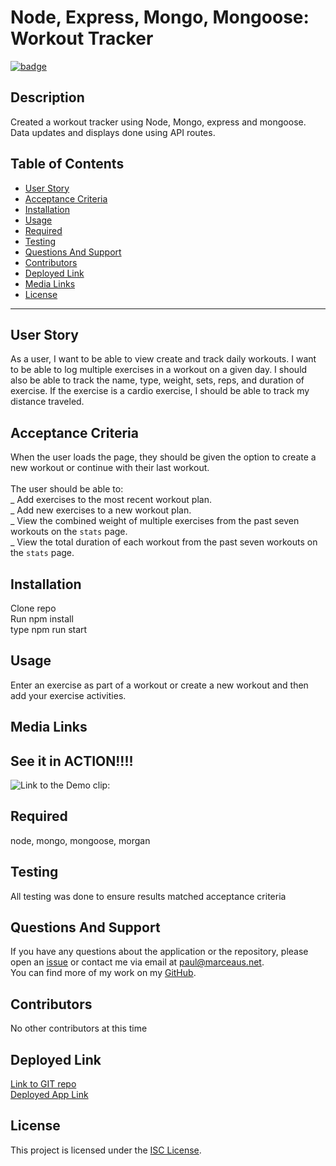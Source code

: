 # **Node, Express, Mongo, Mongoose: Workout Tracker**

[![badge](https://img.shields.io/badge/license-ISC-green)](https://choosealicense.com/licenses/isc)

## **Description**

Created a workout tracker using Node, Mongo, express and mongoose. Data updates and displays done using API routes.

## Table of Contents

- [User Story](#user-story)
- [Acceptance Criteria](#acceptance-criteria)
- [Installation](#installation)
- [Usage](#usage)
- [Required](#required)
- [Testing](#testing)
- [Questions And Support](#questions-and-support)
- [Contributors](#contributors)
- [Deployed Link](#deployed-link)
- [Media Links](#media-links)
- [License](#license)

---

## **User** **Story**

As a user, I want to be able to view create and track daily workouts. I want to be able to log multiple exercises in a workout on a given day. I should also be able to track the name, type, weight, sets, reps, and duration of exercise. If the exercise is a cardio exercise, I should be able to track my distance traveled.

## **Acceptance** **Criteria**

When the user loads the page, they should be given the option to create a new workout or continue with their last workout.<br><br>The user should be able to:<br> _ Add exercises to the most recent workout plan.<br> _ Add new exercises to a new workout plan.<br> _ View the combined weight of multiple exercises from the past seven workouts on the `stats` page.<br> _ View the total duration of each workout from the past seven workouts on the `stats` page.

## **Installation**

Clone repo<br>Run npm install<br> type npm run start

## **Usage**

Enter an exercise as part of a workout or create a new workout and then add your exercise activities.

## **Media** **Links**

## See it in ACTION!!!!

![Link to the Demo clip:](./images/screencast.gif)

## **Required**

node, mongo, mongoose, morgan

## **Testing**

All testing was done to ensure results matched acceptance criteria

## **Questions** **And** **Support**

If you have any questions about the application or the repository, please open an [issue](https://github.com/pmarceaujr/WorkoutTracker/issues) or contact me via email at paul@marceaus.net.  
 You can find more of my work on my [GitHub](https://github.com/pmarceaujr).

## **Contributors**

No other contributors at this time

## **Deployed** **Link**

[Link to GIT repo](https://github.com/pmarceaujr/WorkoutTracker)<br>
[Deployed App Link](./includes/images/Screenshot1.png)

## **License**

This project is licensed under the [ISC License](https://choosealicense.com/licenses/isc).

